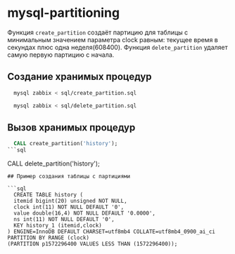 # mysql-partitioning
Функция `create_partition` создаёт партицию для таблицы с минимальным значением параметра clock равным: текущее время в секундах плюс одна неделя(608400).
Функция `delete_partition` удаляет самую первую партицию с начала.

## Создание хранимых процедур
```bash
  mysql zabbix < sql/create_partition.sql
```
```bash
  mysql zabbix < sql/delete_partition.sql
```

## Вызов хранимых процедур
```sql
  CALL create_partition('history');
```sql
```
  CALL delete_partition('history');
```
## Пример создания таблицы с партициями

```sql
  CREATE TABLE history (
  itemid bigint(20) unsigned NOT NULL,
  clock int(11) NOT NULL DEFAULT '0',
  value double(16,4) NOT NULL DEFAULT '0.0000',
  ns int(11) NOT NULL DEFAULT '0',
  KEY history_1 (itemid,clock)
) ENGINE=InnoDB DEFAULT CHARSET=utf8mb4 COLLATE=utf8mb4_0900_ai_ci
PARTITION BY RANGE (clock)
(PARTITION p1572296400 VALUES LESS THAN (1572296400));
```
